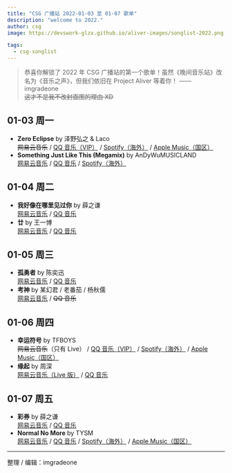 ```yaml
---
title: "CSG 广播站 2022-01-03 至 01-07 歌单"
description: "welcome to 2022."
author: csg
image: https://devswork-glzx.github.io/aliver-images/songlist-2022.png

tags:
  - csg-songlist
---
```


> 恭喜你解锁了 2022 年 CSG 广播站的第一个歌单！虽然《晚间音乐站》改名为《音乐之声》，但我们依旧在 Project Aliver 等着你！ —— imgradeone  
> ~~这才不是我不改封面图的理由 XD~~

## 01-03 周一

- **Zero Eclipse** by 泽野弘之 & Laco  
  ~~网易云音乐~~ / [QQ 音乐（VIP）](https://y.qq.com/n/ryqq/songDetail/003XmXx00S53vQ) / [Spotify（海外）](https://open.spotify.com/track/0MemW1DmggDpHBGH4GgiaS) / [Apple Music（国区）](https://music.apple.com/cn/album/zero-eclipse/1468037766?i=1468037768)
- **Something Just Like This (Megamix)** by AnDyWuMUSICLAND  
  [网易云音乐](https://music.163.com/song?id=471565537) / [QQ 音乐](https://y.qq.com/n/ryqq/songDetail/201944692) / [Spotify（海外）](https://open.spotify.com/track/27j4uMUdRtIx0x2nN8fo8h?si=056d4c177d5e45aa)

## 01-04 周二

- **我好像在哪里见过你** by 薛之谦  
  [网易云音乐](https://music.163.com/song?id=417859631) / [QQ 音乐](https://y.qq.com/n/ryqq/songDetail/004VBMk71TdUuR)
- **廿** by 王一博  
  [网易云音乐](https://music.163.com/song?id=1907710159) / [QQ 音乐](https://y.qq.com/n/ryqq/songDetail/003xRYiK1wYQ0l)

## 01-05 周三

- **孤勇者** by 陈奕迅  
  [网易云音乐](https://music.163.com/song?id=1901371647) / [QQ 音乐](https://y.qq.com/n/ryqq/songDetail/003UkWuI0E8U0l)
- **考神** by 某幻君 / 老番茄 / 杨秋儒  
  [网易云音乐](https://music.163.com/song?id=1461430536) / ~~QQ 音乐~~

## 01-06 周四

- **幸运符号** by TFBOYS  
  ~~网易云音乐~~（只有 Live） / [QQ 音乐（VIP）](https://y.qq.com/n/ryqq/songDetail/004TSbTK0r96FC) / [Spotify（海外）](https://open.spotify.com/track/5b9EILmfPoFad5ndfRhYn1) / [Apple Music（国区）](https://music.apple.com/cn/album/幸运符号/1549121919?i=1549121921)
- **缘起** by 周深  
  [网易云音乐（Live 版）](https://music.163.com/song?id=1453361112) / [QQ 音乐](https://y.qq.com/n/ryqq/songDetail/0025BTQa1QyYYA)

## 01-07 周五

- **彩券** by 薛之谦  
  [网易云音乐](https://music.163.com/song?id=1486513704) / [QQ 音乐](https://y.qq.com/n/ryqq/songDetail/0002u6ZH3GSQPl)
- **Normal No More** by TYSM  
  [网易云音乐](https://music.163.com/song?id=1440570723) / [QQ 音乐](https://y.qq.com/n/ryqq/songDetail/002bhRnE14fkIR) / [Spotify（海外）](https://open.spotify.com/track/460WMeltK2dxce4qhcaCF7) / [Apple Music（国区）](https://music.apple.com/cn/album/normal-no-more/1506687769?i=1506687775)

---

整理 / 编辑：imgradeone
